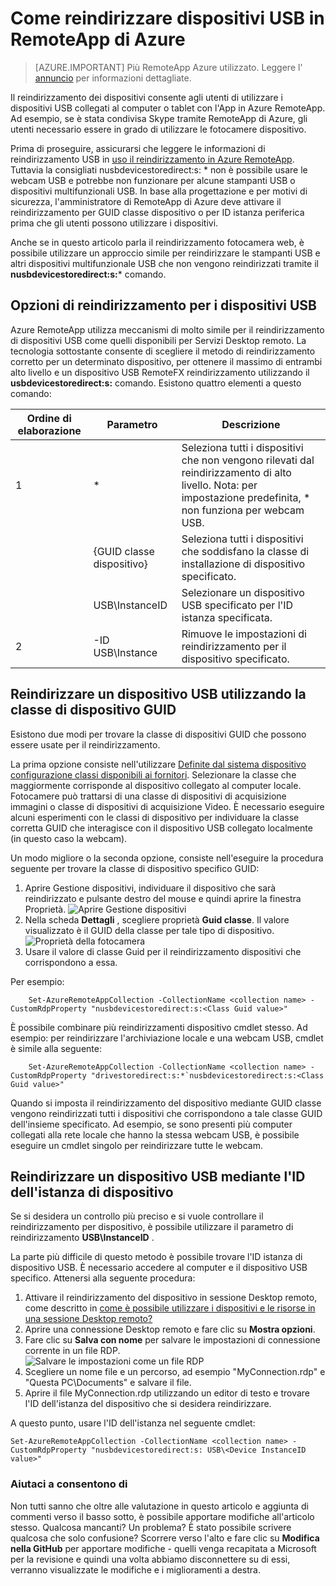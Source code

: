 <properties 
    pageTitle="Come reindirizzare dispositivi USB in RemoteApp di Azure | Microsoft Azure" 
    description="Informazioni su come utilizzare il reindirizzamento per i dispositivi USB in Azure RemoteApp." 
    services="remoteapp" 
    documentationCenter="" 
    authors="lizap" 
    manager="mbaldwin" />

<tags 
    ms.service="remoteapp" 
    ms.workload="compute" 
    ms.tgt_pltfrm="na" 
    ms.devlang="na" 
    ms.topic="article" 
    ms.date="08/15/2016" 
    ms.author="elizapo" />



# <a name="how-do-you-redirect-usb-devices-in-azure-remoteapp"></a>Come reindirizzare dispositivi USB in RemoteApp di Azure

> [AZURE.IMPORTANT]
> Più RemoteApp Azure utilizzato. Leggere l' [annuncio](https://go.microsoft.com/fwlink/?linkid=821148) per informazioni dettagliate.

Il reindirizzamento dei dispositivi consente agli utenti di utilizzare i dispositivi USB collegati al computer o tablet con l'App in Azure RemoteApp. Ad esempio, se è stata condivisa Skype tramite RemoteApp di Azure, gli utenti necessario essere in grado di utilizzare le fotocamere dispositivo.

Prima di proseguire, assicurarsi che leggere le informazioni di reindirizzamento USB in [uso il reindirizzamento in Azure RemoteApp](remoteapp-redirection.md). Tuttavia la consigliati nusbdevicestoredirect:s: * non è possibile usare le webcam USB e potrebbe non funzionare per alcune stampanti USB o dispositivi multifunzionali USB. In base alla progettazione e per motivi di sicurezza, l'amministratore di RemoteApp di Azure deve attivare il reindirizzamento per GUID classe dispositivo o per ID istanza periferica prima che gli utenti possono utilizzare i dispositivi.

Anche se in questo articolo parla il reindirizzamento fotocamera web, è possibile utilizzare un approccio simile per reindirizzare le stampanti USB e altri dispositivi multifunzionale USB che non vengono reindirizzati tramite il **nusbdevicestoredirect:s:*** comando.

## <a name="redirection-options-for-usb-devices"></a>Opzioni di reindirizzamento per i dispositivi USB
Azure RemoteApp utilizza meccanismi di molto simile per il reindirizzamento di dispositivi USB come quelli disponibili per Servizi Desktop remoto. La tecnologia sottostante consente di scegliere il metodo di reindirizzamento corretto per un determinato dispositivo, per ottenere il massimo di entrambi alto livello e un dispositivo USB RemoteFX reindirizzamento utilizzando il **usbdevicestoredirect:s:** comando. Esistono quattro elementi a questo comando:

| Ordine di elaborazione | Parametro           | Descrizione                                                                                                                |
|------------------|---------------------|----------------------------------------------------------------------------------------------------------------------------|
| 1                | *                   | Seleziona tutti i dispositivi che non vengono rilevati dal reindirizzamento di alto livello. Nota: per impostazione predefinita, * non funziona per webcam USB.  |
|                  | {GUID classe dispositivo} | Seleziona tutti i dispositivi che soddisfano la classe di installazione di dispositivo specificato.                                                           |
|                  | USB\InstanceID      | Selezionare un dispositivo USB specificato per l'ID istanza specificata.                                                                  |
| 2                | -ID USB\Instance    | Rimuove le impostazioni di reindirizzamento per il dispositivo specificato.                                                                 |

## <a name="redirecting-a-usb-device-by-using-the-device-class-guid"></a>Reindirizzare un dispositivo USB utilizzando la classe di dispositivo GUID
Esistono due modi per trovare la classe di dispositivi GUID che possono essere usate per il reindirizzamento. 

La prima opzione consiste nell'utilizzare [Definite dal sistema dispositivo configurazione classi disponibili ai fornitori](https://msdn.microsoft.com/library/windows/hardware/ff553426.aspx). Selezionare la classe che maggiormente corrisponde al dispositivo collegato al computer locale. Fotocamere può trattarsi di una classe di dispositivi di acquisizione immagini o classe di dispositivi di acquisizione Video. È necessario eseguire alcuni esperimenti con le classi di dispositivo per individuare la classe corretta GUID che interagisce con il dispositivo USB collegato localmente (in questo caso la webcam).

Un modo migliore o la seconda opzione, consiste nell'eseguire la procedura seguente per trovare la classe di dispositivo specifico GUID:

1. Aprire Gestione dispositivi, individuare il dispositivo che sarà reindirizzato e pulsante destro del mouse e quindi aprire la finestra Proprietà.
![Aprire Gestione dispositivi](./media/remoteapp-usbredir/ra-devicemanager.png)
2. Nella scheda **Dettagli** , scegliere proprietà **Guid classe**. Il valore visualizzato è il GUID della classe per tale tipo di dispositivo.
![Proprietà della fotocamera](./media/remoteapp-usbredir/ra-classguid.png)
3. Usare il valore di classe Guid per il reindirizzamento dispositivi che corrispondono a essa.

Per esempio:

        Set-AzureRemoteAppCollection -CollectionName <collection name> -CustomRdpProperty "nusbdevicestoredirect:s:<Class Guid value>"

È possibile combinare più reindirizzamenti dispositivo cmdlet stesso. Ad esempio: per reindirizzare l'archiviazione locale e una webcam USB, cmdlet è simile alla seguente:

        Set-AzureRemoteAppCollection -CollectionName <collection name> -CustomRdpProperty "drivestoredirect:s:*`nusbdevicestoredirect:s:<Class Guid value>"

Quando si imposta il reindirizzamento del dispositivo mediante GUID classe vengono reindirizzati tutti i dispositivi che corrispondono a tale classe GUID dell'insieme specificato. Ad esempio, se sono presenti più computer collegati alla rete locale che hanno la stessa webcam USB, è possibile eseguire un cmdlet singolo per reindirizzare tutte le webcam.

## <a name="redirecting-a-usb-device-by-using-the-device-instance-id"></a>Reindirizzare un dispositivo USB mediante l'ID dell'istanza di dispositivo

Se si desidera un controllo più preciso e si vuole controllare il reindirizzamento per dispositivo, è possibile utilizzare il parametro di reindirizzamento **USB\InstanceID** .

La parte più difficile di questo metodo è possibile trovare l'ID istanza di dispositivo USB. È necessario accedere al computer e il dispositivo USB specifico. Attenersi alla seguente procedura:

1. Attivare il reindirizzamento del dispositivo in sessione Desktop remoto, come descritto in [come è possibile utilizzare i dispositivi e le risorse in una sessione Desktop remoto?](http://windows.microsoft.com/en-us/windows7/How-can-I-use-my-devices-and-resources-in-a-Remote-Desktop-session)
2. Aprire una connessione Desktop remoto e fare clic su **Mostra opzioni**.
3. Fare clic su **Salva con nome** per salvare le impostazioni di connessione corrente in un file RDP.  
    ![Salvare le impostazioni come un file RDP](./media/remoteapp-usbredir/ra-saveasrdp.png)
4. Scegliere un nome file e un percorso, ad esempio "MyConnection.rdp" e "Questa PC\Documents" e salvare il file.
5. Aprire il file MyConnection.rdp utilizzando un editor di testo e trovare l'ID dell'istanza del dispositivo che si desidera reindirizzare.

A questo punto, usare l'ID dell'istanza nel seguente cmdlet:

    Set-AzureRemoteAppCollection -CollectionName <collection name> -CustomRdpProperty "nusbdevicestoredirect:s: USB\<Device InstanceID value>"



### <a name="help-us-help-you"></a>Aiutaci a consentono di 
Non tutti sanno che oltre alle valutazione in questo articolo e aggiunta di commenti verso il basso sotto, è possibile apportare modifiche all'articolo stesso. Qualcosa mancanti? Un problema? È stato possibile scrivere qualcosa che solo confusione? Scorrere verso l'alto e fare clic su **Modifica nella GitHub** per apportare modifiche - quelli venga recapitata a Microsoft per la revisione e quindi una volta abbiamo disconnettere su di essi, verranno visualizzate le modifiche e i miglioramenti a destra.